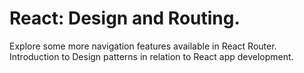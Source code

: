 #  React: Design and Routing.
  
Explore some more navigation features available in React Router. Introduction to Design patterns in relation to React app development.